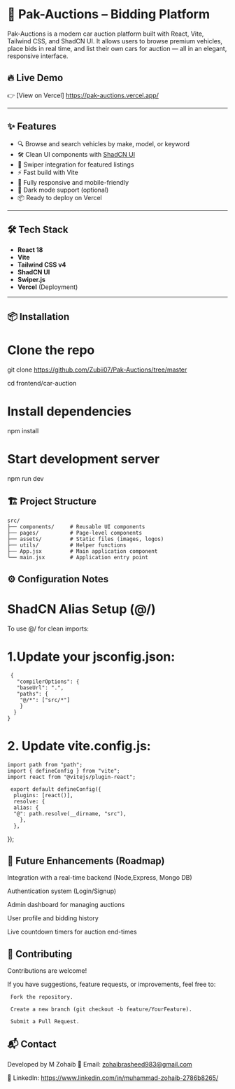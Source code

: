 # 🚗 Pak-Auctions – Bidding Platform

Pak-Auctions is a modern car auction platform built with React, Vite, Tailwind CSS, and ShadCN UI. It allows users to browse premium vehicles, place bids in real time, and list their own cars for auction — all in an elegant, responsive interface.

## 🔥 Live Demo

👉 [View on Vercel] https://pak-auctions.vercel.app/

---

## ✨ Features

- 🔍 Browse and search vehicles by make, model, or keyword
- 🛠 Clean UI components with [ShadCN UI](https://ui.shadcn.com)
- 🔄 Swiper integration for featured listings
- ⚡ Fast build with Vite
- 📱 Fully responsive and mobile-friendly
- 🌙 Dark mode support (optional)
- 📦 Ready to deploy on Vercel

---

## 🛠️ Tech Stack

- **React 18**
- **Vite**
- **Tailwind CSS v4**
- **ShadCN UI**
- **Swiper.js**
- **Vercel** (Deployment)

---

## 📦 Installation


# Clone the repo
   git clone https://github.com/Zubii07/Pak-Auctions/tree/master
   
   cd frontend/car-auction

# Install dependencies
   npm install

# Start development server
   npm run dev


## 🏗️ Project Structure

    src/
    ├── components/     # Reusable UI components
    ├── pages/          # Page-level components
    ├── assets/         # Static files (images, logos)
    ├── utils/          # Helper functions
    ├── App.jsx         # Main application component
    └── main.jsx        # Application entry point


## ⚙️ Configuration Notes

# ShadCN Alias Setup (@/)
  To use @/ for clean imports:

  # 1.Update your jsconfig.json:
     {
       "compilerOptions": {
       "baseUrl": ".",
       "paths": {
        "@/*": ["src/*"]
        }
      }
    }
  


# 2. Update vite.config.js:
    import path from "path";
    import { defineConfig } from "vite";
    import react from "@vitejs/plugin-react";

     export default defineConfig({
      plugins: [react()],
      resolve: {
      alias: {
      "@": path.resolve(__dirname, "src"),
        },
      },
   });


## 🧩 Future Enhancements (Roadmap)

   Integration with a real-time backend (Node,Express, Mongo DB)
   
   Authentication system (Login/Signup)
   
   Admin dashboard for managing auctions
   
   User profile and bidding history
   
   Live countdown timers for auction end-times

## 🤝 Contributing

   Contributions are welcome!
   
   If you have suggestions, feature requests, or improvements, feel free to:
   
     Fork the repository.
     
     Create a new branch (git checkout -b feature/YourFeature).
     
     Submit a Pull Request.


## 📬 Contact

   Developed by M Zohaib
  📧 Email: zohaibrasheed983@gmail.com
  
  💼 LinkedIn: https://www.linkedin.com/in/muhammad-zohaib-2786b8265/
